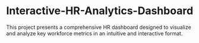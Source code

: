 # Interactive-HR-Analytics-Dashboard
This project presents a comprehensive HR dashboard designed to visualize and analyze key workforce metrics in an intuitive and interactive format.
